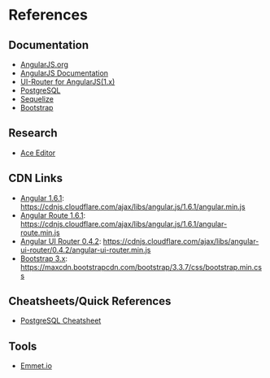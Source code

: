 # References

## Documentation

* [AngularJS.org](https://angularjs.org/)
* [AngularJS Documentation](https://docs.angularjs.org/api)
* [UI-Router for AngularJS(1.x)](https://ui-router.github.io/ng1/)
* [PostgreSQL](https://www.postgresql.org/docs/9.6/static/index.html)
* [Sequelize](http://docs.sequelizejs.com/en/v3/)
* [Bootstrap](http://getbootstrap.com/getting-started/)

## Research

* [Ace Editor](https://ace.c9.io/#nav=embedding)

## CDN Links

* [Angular 1.6.1](https://cdnjs.cloudflare.com/ajax/libs/angular.js/1.6.1/angular.min.js): https://cdnjs.cloudflare.com/ajax/libs/angular.js/1.6.1/angular.min.js
* [Angular Route 1.6.1](https://cdnjs.cloudflare.com/ajax/libs/angular.js/1.6.1/angular-route.min.js): https://cdnjs.cloudflare.com/ajax/libs/angular.js/1.6.1/angular-route.min.js
* [Angular UI Router 0.4.2](https://cdnjs.cloudflare.com/ajax/libs/angular-ui-router/0.4.2/angular-ui-router.min.js): https://cdnjs.cloudflare.com/ajax/libs/angular-ui-router/0.4.2/angular-ui-router.min.js
* [Bootstrap 3.x](https://maxcdn.bootstrapcdn.com/bootstrap/3.3.7/css/bootstrap.min.css): https://maxcdn.bootstrapcdn.com/bootstrap/3.3.7/css/bootstrap.min.css

## Cheatsheets/Quick References

* [PostgreSQL Cheatsheet](https://gist.github.com/Kartones/dd3ff5ec5ea238d4c546)

## Tools

* [Emmet.io](https://emmet.io/)

